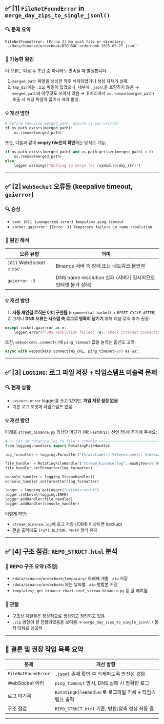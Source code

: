 ## ✅ \[1] `FileNotFoundError` in `merge_day_zips_to_single_jsonl()`

### 🔍 문제 요약

```
FileNotFoundError: [Errno 2] No such file or directory: './data/binance/orderbook/BTCUSDC_orderbook_2025-06-27.jsonl'
```

### 🧠 가능한 원인

이 오류는 다음 두 조건 중 하나라도 만족될 때 발생합니다:

1. `merged_path` 파일을 생성한 직후 삭제되었거나 생성 자체가 실패.
2. `tmp_dir`에는 `.zip` 파일이 있었으나, 내부에 `.jsonl`을 포함하지 않음 → `merged_path`에 아무것도 쓰이지 않음 → 후처리에서 `os.remove(merged_path)` 호출 시 해당 파일이 없어서 에러 발생.

### 💡 개선 방안

```python
# before removing merged_path, ensure it was written
if os.path.exists(merged_path):
	os.remove(merged_path)
```

또는, 다음과 같이 **empty file인지 확인**하는 방식도 가능:

```python
if os.path.exists(merged_path) and os.path.getsize(merged_path) > 0:
	os.remove(merged_path)
else:
	logger.warning(f"Nothing to merge for {symbol}@{day_str}")
```

---

## ✅ \[2] `WebSocket` 오류들 (keepalive timeout, `gaierror`)

### 🔍 증상

* `sent 1011 (unexpected error) keepalive ping timeout`
* `socket.gaierror: [Errno -3] Temporary failure in name resolution`

### 🧠 원인 해석

| 오류 유형                  | 의미                                           |
| ---------------------- | -------------------------------------------- |
| `1011` WebSocket close | Binance 서버 측 장애 또는 네트워크 불안정                  |
| `gaierror -3`          | DNS name resolution 실패 (서버가 일시적으로 인터넷 불가 상태) |

### 💡 개선 방안

1. **자동 재연결 로직은 이미 구현됨** (`exponential backoff` + `RESET_CYCLE_AFTER`)
2. 그러나 **DNS 오류는 시스템 측 로그로 명확히 남기기** 위해 다음 로직 추가 권장:

```python
except socket.gaierror as e:
	logger.error(f"DNS resolution failed: {e}. Check internet connectivity.")
```

또한, `websockets.connect()`에 `ping_timeout` 값을 늘리는 옵션도 고려:

```python
async with websockets.connect(WS_URL, ping_timeout=20) as ws:
```

---

## ✅ \[3] `LOGGING`: 로그 파일 저장 + 타임스탬프 미출력 문제

### 🔍 현재 상황

* `uvicorn.error` logger를 쓰고 있지만, **파일 저장 설정 없음**
* 기본 로그 포맷에 타임스탬프 없음

### 💡 개선 방안

아래를 `stream_binance.py` 최상단 어딘가 (예: `FastAPI()` 선언 전)에 추가해 주세요:

```python
# ── Set up rotating log to file + console ───────────────────────────────
from logging.handlers import RotatingFileHandler

log_formatter = logging.Formatter("[%(asctime)s] %(levelname)s: %(message)s")

file_handler = RotatingFileHandler("stream_binance.log", maxBytes=10_000_000, backupCount=3)
file_handler.setFormatter(log_formatter)

console_handler = logging.StreamHandler()
console_handler.setFormatter(log_formatter)

logger = logging.getLogger("uvicorn.error")
logger.setLevel(logging.INFO)
logger.addHandler(file_handler)
logger.addHandler(console_handler)
```

이렇게 하면:

* `stream_binance.log`에 로그 저장 (10MB 이상이면 backup)
* 콘솔 출력에도 `[시간] 로그레벨: 메시지` 형식 유지

---

## ✅ \[4] 구조 점검: `REPO_STRUCT.html` 분석

### 📂 REPO 구조 요약 (추정)

* `/data/binance/orderbook/temporary/` 아래에 개별 `.zip` 저장
* `/data/binance/orderbook/`에는 날짜별 `.zip` 병합본 저장
* `templates/`, `get_binance_chart.conf`, `stream_binance.py` 등 잘 배치됨

### 🧠 관찰

* 구조상 파일들은 정상적으로 생성되고 정리되고 있음
* `.zip` 병합이 잘 진행되었음을 보여줌 → `merge_day_zips_to_single_jsonl()` 동작 대체로 성공적

---

## 📌 결론 및 권장 작업 목록 요약

| 문제                  | 개선 방향                                     |
| ------------------- | ----------------------------------------- |
| `FileNotFoundError` | `.jsonl` 존재 확인 후 삭제하도록 안전성 강화             |
| WebSocket 에러        | `ping_timeout` 명시, DNS 실패 시 명확한 로그        |
| 로그 미기록              | `RotatingFileHandler`로 로그파일 기록 + 타임스탬프 출력 |
| 구조 점검               | `REPO_STRUCT.html` 기준, 병합/압축 정상 작동 중      |

---
